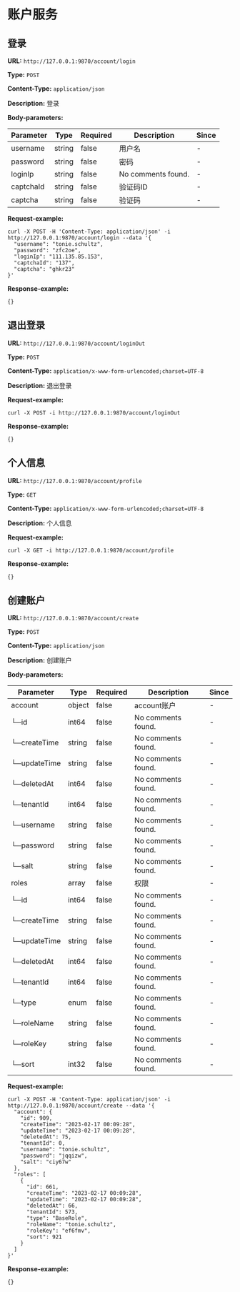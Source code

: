 
# 账户服务
## 登录

**URL:** `http://127.0.0.1:9870/account/login`

**Type:** `POST`


**Content-Type:** `application/json`

**Description:** 登录




**Body-parameters:**

| Parameter | Type | Required | Description | Since |
|-----------|------|----------|-------------|-------|
|username|string|false|用户名|-|
|password|string|false|密码|-|
|loginIp|string|false|No comments found.|-|
|captchaId|string|false|验证码ID|-|
|captcha|string|false|验证码|-|

**Request-example:**
```
curl -X POST -H 'Content-Type: application/json' -i http://127.0.0.1:9870/account/login --data '{
  "username": "tonie.schultz",
  "password": "zfc2oe",
  "loginIp": "111.135.85.153",
  "captchaId": "137",
  "captcha": "ghkr23"
}'
```

**Response-example:**
```
{}
```

## 退出登录

**URL:** `http://127.0.0.1:9870/account/loginOut`

**Type:** `POST`


**Content-Type:** `application/x-www-form-urlencoded;charset=UTF-8`

**Description:** 退出登录





**Request-example:**
```
curl -X POST -i http://127.0.0.1:9870/account/loginOut
```

**Response-example:**
```
{}
```

## 个人信息

**URL:** `http://127.0.0.1:9870/account/profile`

**Type:** `GET`


**Content-Type:** `application/x-www-form-urlencoded;charset=UTF-8`

**Description:** 个人信息





**Request-example:**
```
curl -X GET -i http://127.0.0.1:9870/account/profile
```

**Response-example:**
```
{}
```

## 创建账户

**URL:** `http://127.0.0.1:9870/account/create`

**Type:** `POST`


**Content-Type:** `application/json`

**Description:** 创建账户




**Body-parameters:**

| Parameter | Type | Required | Description | Since |
|-----------|------|----------|-------------|-------|
|account|object|false|account账户|-|
|└─id|int64|false|No comments found.|-|
|└─createTime|string|false|No comments found.|-|
|└─updateTime|string|false|No comments found.|-|
|└─deletedAt|int64|false|No comments found.|-|
|└─tenantId|int64|false|No comments found.|-|
|└─username|string|false|No comments found.|-|
|└─password|string|false|No comments found.|-|
|└─salt|string|false|No comments found.|-|
|roles|array|false|权限|-|
|└─id|int64|false|No comments found.|-|
|└─createTime|string|false|No comments found.|-|
|└─updateTime|string|false|No comments found.|-|
|└─deletedAt|int64|false|No comments found.|-|
|└─tenantId|int64|false|No comments found.|-|
|└─type|enum|false|No comments found.|-|
|└─roleName|string|false|No comments found.|-|
|└─roleKey|string|false|No comments found.|-|
|└─sort|int32|false|No comments found.|-|

**Request-example:**
```
curl -X POST -H 'Content-Type: application/json' -i http://127.0.0.1:9870/account/create --data '{
  "account": {
    "id": 909,
    "createTime": "2023-02-17 00:09:28",
    "updateTime": "2023-02-17 00:09:28",
    "deletedAt": 75,
    "tenantId": 0,
    "username": "tonie.schultz",
    "password": "jqqizw",
    "salt": "ciy67w"
  },
  "roles": [
    {
      "id": 661,
      "createTime": "2023-02-17 00:09:28",
      "updateTime": "2023-02-17 00:09:28",
      "deletedAt": 66,
      "tenantId": 573,
      "type": "BaseRole",
      "roleName": "tonie.schultz",
      "roleKey": "ef6fmv",
      "sort": 921
    }
  ]
}'
```

**Response-example:**
```
{}
```

